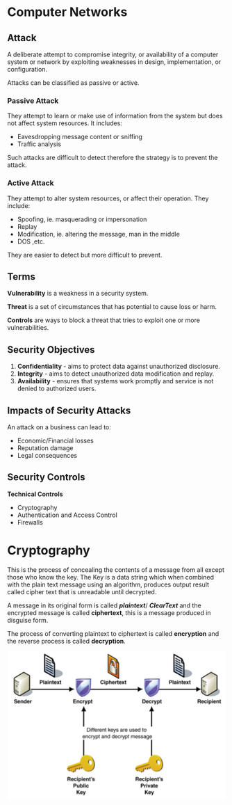 # Computer Networks

## Attack
 A deliberate attempt to compromise integrity, or availability of a computer system or network by exploiting weaknesses in design, implementation, or configuration.

Attacks can be classified as passive or active.

### Passive Attack
They attempt to learn or make use of information from the system but does not affect system resources. It includes:

- Eavesdropping message content or sniffing
- Traffic analysis

Such attacks are difficult to detect therefore the strategy is to prevent the attack.

### Active Attack
They attempt to alter system resources, or affect their operation. They include:

- Spoofing, ie. masquerading or impersonation
- Replay
- Modification, ie. altering the message, man in the middle
- DOS ,etc.

They are easier to detect but more difficult to prevent.

## Terms
**Vulnerability** is a weakness in a security system.

**Threat** is a set of circumstances that has potential to cause loss or harm.

**Controls** are ways to block a threat that tries to exploit one or more vulnerabilities.

## Security Objectives

1. **Confidentiality** - aims to protect data against unauthorized disclosure.
2. **Integrity** - aims to detect unauthorized data modification and replay.
3. **Availability** - ensures that systems work promptly and service is not denied to authorized users.

## Impacts of Security Attacks

An attack on a business can lead to:

- Economic/Financial losses
- Reputation damage
- Legal consequences

## Security Controls

**Technical Controls** 
 - Cryptography
 - Authentication and Access Control
 - Firewalls

# Cryptography 

This is the process of concealing the contents of a message from all except those who know the key.
The Key is a data string which when combined with the plain text message using an algorithm, produces output result called cipher text that is unreadable until decrypted.

A message in its original form is called ***plaintext***/ ***ClearText*** and the encrypted message is called **ciphertext**, this is a message produced in disguise form.

The process of converting plaintext to ciphertext is called **encryption** and the reverse process is called **decryption**.

![Alt text](image.png)


